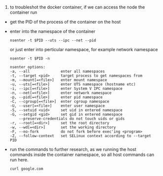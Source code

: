 1. to troubleshot the docker container, if we can access the node the container run
  - get the PID of the process of the container on the host 
  - enter into the namespace of the container
    ```
    nsenter -t $PID --uts --ipc --net --pid
    ```
    or just enter into perticular namespace, for example network namespace
    ```
    nsenter -t $PID -n
    ```

      ```
      nsenter options:
      -a, --all              enter all namespaces
      -t, --target <pid>     target process to get namespaces from
      -m, --mount[=<file>]   enter mount namespace
      -u, --uts[=<file>]     enter UTS namespace (hostname etc)
      -i, --ipc[=<file>]     enter System V IPC namespace
      -n, --net[=<file>]     enter network namespace
      -p, --pid[=<file>]     enter pid namespace
      -C, --cgroup[=<file>]  enter cgroup namespace
      -U, --user[=<file>]    enter user namespace
      -S, --setuid <uid>     set uid in entered namespace
      -G, --setgid <gid>     set gid in entered namespace
          --preserve-credentials do not touch uids or gids
      -r, --root[=<dir>]     set the root directory
      -w, --wd[=<dir>]       set the working directory
      -F, --no-fork          do not fork before exec'ing <program>
      -Z, --follow-context   set SELinux context according to --target PID
      ```
  - run the commands to further research, as we running the host commands inside the container namespace, so all host commands can run here.
    ```
    curl google.com
    ```

